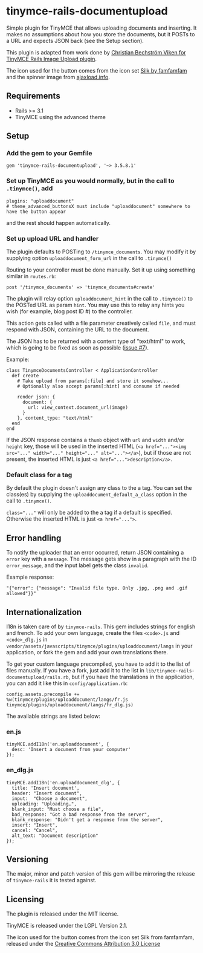 # tinymce-rails-documentupload

  Simple plugin for TinyMCE that allows uploading documents and inserting.
  It makes no assumptions about how you store the documents, but it POSTs to a URL and expects JSON back (see the Setup section).

  This plugin is adapted from work done by [Christian Bechström Viken for TinyMCE Rails Image Upload plugin](https://github.com/PerfectlyNormal/tinymce-rails-imageupload).

  The icon used for the button comes from the icon set [Silk by famfamfam](http://www.famfamfam.com/lab/icons/silk/) and the spinner image from [ajaxload.info](http://ajaxload.info/).

## Requirements

  * Rails >= 3.1
  * TinyMCE using the advanced theme

## Setup

### Add the gem to your Gemfile

    gem 'tinymce-rails-documentupload', '~> 3.5.8.1'

### Set up TinyMCE as you would normally, but in the call to `.tinymce()`, add

    plugins: "uploaddocument"
    # theme_advanced_buttonsX must include "uploaddocument" somewhere to have the button appear

  and the rest should happen automatically.

### Set up upload URL and handler

  The plugin defaults to POSTing to `/tinymce_documents`.  You may modify it by supplying option `uploaddocument_form_url` in the call to `.tinymce()`

  Routing to your controller must be done manually.  Set it up using something similar in `routes.rb`:

    post '/tinymce_documents' => 'tinymce_documents#create'

  The plugin will relay option `uploaddocument_hint` in the call to `.tinymce()` to the POSTed URL as param `hint`.  You may use this to relay any hints you wish (for example, blog post ID #) to the controller.

  This action gets called with a file parameter creatively called `file`, and must respond with JSON, containing the URL to the document.

  The JSON has to be returned with a content type of "text/html" to work, which is going to be fixed as soon as possible ([issue #7](https://github.com/PerfectlyNormal/tinymce-rails-imageupload/issues/7)).

  Example:

    class TinymceDocumentsController < ApplicationController
      def create
        # Take upload from params[:file] and store it somehow...
        # Optionally also accept params[:hint] and consume if needed

        render json: {
          document: {
            url: view_context.document_url(image)
          }
        }, content_type: "text/html"
      end
    end

  If the JSON response contains a `thumb` object with `url` and `width` and/or `height` key, those will be used in the inserted HTML (`<a href="..."><img src="..." width="..." height="..." alt="..."></a>`), but if those are not present, the inserted HTML is just `<a href="...">description</a>`.

### Default class for a tag

  By default the plugin doesn't assign any class to the a tag. You can set the class(es) by supplying the `uploaddocument_default_a_class` option in the call to `.tinymce()`.

  `class="..."` will only be added to the a tag if a default is specified. Otherwise the inserted HTML is just `<a href="...">`.

## Error handling

To notify the uploader that an error occurred, return JSON containing a `error` key with a `message`.
The message gets show in a paragraph with the ID `error_message`, and the input label gets the class `invalid`.

Example response:

    "{"error": {"message": "Invalid file type. Only .jpg, .png and .gif allowed"}}"

## Internationalization

I18n is taken care of by `tinymce-rails`. This gem includes strings for english and french.
To add your own language, create the files `<code>.js` and `<code>_dlg.js` in `vendor/assets/javascripts/tinymce/plugins/uploaddocument/langs` in your application,
or fork the gem and add your own translations there.

To get your custom language precompiled, you have to add it to the list of files manually.
If you have a fork, just add it to the list in `lib/tinymce-rails-documentupload/rails.rb`, but if you have the translations in the application,
you can add it like this in `config/application.rb`:

    config.assets.precompile += %w(tinymce/plugins/uploaddocument/langs/fr.js tinymce/plugins/uploaddocument/langs/fr_dlg.js)

The available strings are listed below:

### en.js

    tinyMCE.addI18n('en.uploaddocument', {
      desc: 'Insert a document from your computer'
    });

### en_dlg.js

    tinyMCE.addI18n('en.uploaddocument_dlg', {
      title: 'Insert document',
      header: "Insert document",
      input:  "Choose a document",
      uploading: "Uploading…",
      blank_input: "Must choose a file",
      bad_response: "Got a bad response from the server",
      blank_response: "Didn't get a response from the server",
      insert: "Insert",
      cancel: "Cancel",
      alt_text: "Document description"
    });

## Versioning

The major, minor and patch version of this gem will be mirroring the release of `tinymce-rails` it is tested against.

## Licensing

The plugin is released under the MIT license.

TinyMCE is released under the LGPL Version 2.1.

The icon used for the button comes from the icon set Silk from famfamfam, released under the [Creative Commons Attribution 3.0 License](http://creativecommons.org/licenses/by/3.0/)